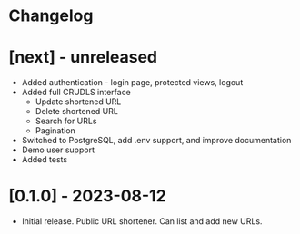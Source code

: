 # Changelog

# [next] - unreleased
- Added authentication - login page, protected views, logout
- Added full CRUDLS interface
  - Update shortened URL
  - Delete shortened URL
  - Search for URLs
  - Pagination
- Switched to PostgreSQL, add .env support, and improve documentation
- Demo user support
- Added tests

# [0.1.0] - 2023-08-12
- Initial release. Public URL shortener. Can list and add new URLs.
